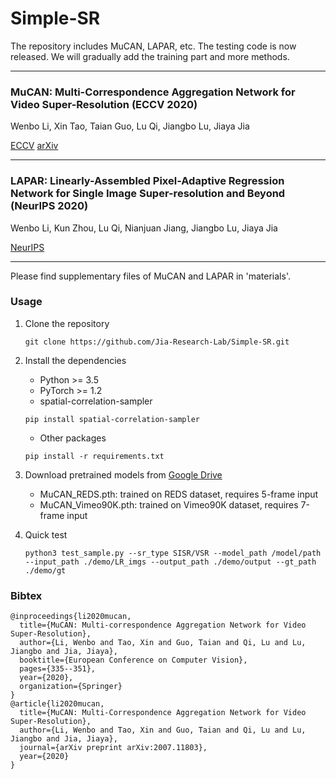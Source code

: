 # Simple-SR

The repository includes MuCAN, LAPAR, etc. The testing code is now released. We will gradually add the training part and more methods.

---

### MuCAN: Multi-Correspondence Aggregation Network for Video Super-Resolution (ECCV 2020)
 
Wenbo Li, Xin Tao, Taian Guo, Lu Qi, Jiangbo Lu, Jiaya Jia

[ECCV](https://www.ecva.net/papers/eccv_2020/papers_ECCV/papers/123550341.pdf)   [arXiv](https://arxiv.org/abs/2007.1180)

---

### LAPAR: Linearly-Assembled Pixel-Adaptive Regression Network for Single Image Super-resolution and Beyond (NeurIPS 2020)

Wenbo Li, Kun Zhou, Lu Qi, Nianjuan Jiang, Jiangbo Lu, Jiaya Jia

[NeurIPS](https://papers.nips.cc/paper/2020/file/eaae339c4d89fc102edd9dbdb6a28915-Paper.pdf)

---

Please find supplementary files of MuCAN and LAPAR in 'materials'.

### Usage

1. Clone the repository
    ```shell
    git clone https://github.com/Jia-Research-Lab/Simple-SR.git
    ```
2. Install the dependencies
    - Python >= 3.5
    - PyTorch >= 1.2
    - spatial-correlation-sampler
    ```shell
    pip install spatial-correlation-sampler
    ```
    - Other packages
    ```shell
    pip install -r requirements.txt
    ```

3. Download pretrained models from [Google Drive](https://drive.google.com/drive/folders/1c-KUEPJl7pHs9btqHYoUJkcMPKViObgJ?usp=sharing)
    - MuCAN\_REDS.pth: trained on REDS dataset, requires 5-frame input
    - MuCAN\_Vimeo90K.pth: trained on Vimeo90K dataset, requires 7-frame input

4. Quick test
    ```shell
    python3 test_sample.py --sr_type SISR/VSR --model_path /model/path --input_path ./demo/LR_imgs --output_path ./demo/output --gt_path ./demo/gt 
    ```

### Bibtex
    @inproceedings{li2020mucan,
      title={MuCAN: Multi-correspondence Aggregation Network for Video Super-Resolution},
      author={Li, Wenbo and Tao, Xin and Guo, Taian and Qi, Lu and Lu, Jiangbo and Jia, Jiaya},
      booktitle={European Conference on Computer Vision},
      pages={335--351},
      year={2020},
      organization={Springer}
    }
    @article{li2020mucan,
      title={MuCAN: Multi-Correspondence Aggregation Network for Video Super-Resolution},
      author={Li, Wenbo and Tao, Xin and Guo, Taian and Qi, Lu and Lu, Jiangbo and Jia, Jiaya},
      journal={arXiv preprint arXiv:2007.11803},
      year={2020}
    }
